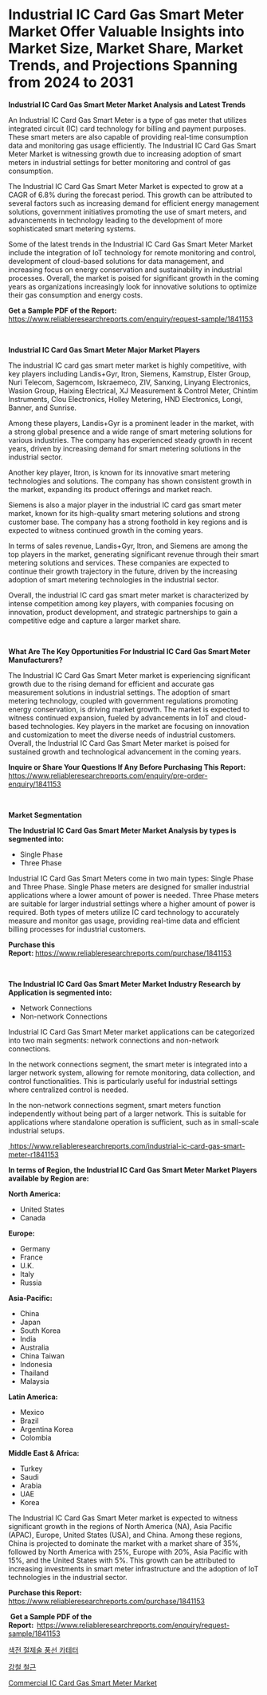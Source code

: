 <p><h1>Industrial IC Card Gas Smart Meter Market Offer Valuable Insights into Market Size, Market Share, Market Trends, and Projections Spanning from 2024 to 2031</h1></p><p><strong>Industrial IC Card Gas Smart Meter Market Analysis and Latest Trends</strong></p>
<p><p>An Industrial IC Card Gas Smart Meter is a type of gas meter that utilizes integrated circuit (IC) card technology for billing and payment purposes. These smart meters are also capable of providing real-time consumption data and monitoring gas usage efficiently. The Industrial IC Card Gas Smart Meter Market is witnessing growth due to increasing adoption of smart meters in industrial settings for better monitoring and control of gas consumption. </p><p>The Industrial IC Card Gas Smart Meter Market is expected to grow at a CAGR of 6.8% during the forecast period. This growth can be attributed to several factors such as increasing demand for efficient energy management solutions, government initiatives promoting the use of smart meters, and advancements in technology leading to the development of more sophisticated smart metering systems. </p><p>Some of the latest trends in the Industrial IC Card Gas Smart Meter Market include the integration of IoT technology for remote monitoring and control, development of cloud-based solutions for data management, and increasing focus on energy conservation and sustainability in industrial processes. Overall, the market is poised for significant growth in the coming years as organizations increasingly look for innovative solutions to optimize their gas consumption and energy costs.</p></p>
<p><strong>Get a Sample PDF of the Report:&nbsp;</strong> <a href="https://www.reliableresearchreports.com/enquiry/request-sample/1841153">https://www.reliableresearchreports.com/enquiry/request-sample/1841153</a></p>
<p>&nbsp;</p>
<p><strong>Industrial IC Card Gas Smart Meter Major Market Players</strong></p>
<p><p>The industrial IC card gas smart meter market is highly competitive, with key players including Landis+Gyr, Itron, Siemens, Kamstrup, Elster Group, Nuri Telecom, Sagemcom, Iskraemeco, ZIV, Sanxing, Linyang Electronics, Wasion Group, Haixing Electrical, XJ Measurement & Control Meter, Chintim Instruments, Clou Electronics, Holley Metering, HND Electronics, Longi, Banner, and Sunrise.</p><p>Among these players, Landis+Gyr is a prominent leader in the market, with a strong global presence and a wide range of smart metering solutions for various industries. The company has experienced steady growth in recent years, driven by increasing demand for smart metering solutions in the industrial sector.</p><p>Another key player, Itron, is known for its innovative smart metering technologies and solutions. The company has shown consistent growth in the market, expanding its product offerings and market reach.</p><p>Siemens is also a major player in the industrial IC card gas smart meter market, known for its high-quality smart metering solutions and strong customer base. The company has a strong foothold in key regions and is expected to witness continued growth in the coming years.</p><p>In terms of sales revenue, Landis+Gyr, Itron, and Siemens are among the top players in the market, generating significant revenue through their smart metering solutions and services. These companies are expected to continue their growth trajectory in the future, driven by the increasing adoption of smart metering technologies in the industrial sector.</p><p>Overall, the industrial IC card gas smart meter market is characterized by intense competition among key players, with companies focusing on innovation, product development, and strategic partnerships to gain a competitive edge and capture a larger market share.</p></p>
<p>&nbsp;</p>
<p><strong>What Are The Key Opportunities For Industrial IC Card Gas Smart Meter Manufacturers?</strong></p>
<p><p>The Industrial IC Card Gas Smart Meter market is experiencing significant growth due to the rising demand for efficient and accurate gas measurement solutions in industrial settings. The adoption of smart metering technology, coupled with government regulations promoting energy conservation, is driving market growth. The market is expected to witness continued expansion, fueled by advancements in IoT and cloud-based technologies. Key players in the market are focusing on innovation and customization to meet the diverse needs of industrial customers. Overall, the Industrial IC Card Gas Smart Meter market is poised for sustained growth and technological advancement in the coming years.</p></p>
<p><strong>Inquire or Share Your Questions If Any Before Purchasing This Report:</strong> <a href="https://www.reliableresearchreports.com/enquiry/pre-order-enquiry/1841153">https://www.reliableresearchreports.com/enquiry/pre-order-enquiry/1841153</a></p>
<p>&nbsp;</p>
<p><strong>Market Segmentation</strong></p>
<p><strong>The Industrial IC Card Gas Smart Meter Market Analysis by types is segmented into:</strong></p>
<p><ul><li>Single Phase</li><li>Three Phase</li></ul></p>
<p><p>Industrial IC Card Gas Smart Meters come in two main types: Single Phase and Three Phase. Single Phase meters are designed for smaller industrial applications where a lower amount of power is needed. Three Phase meters are suitable for larger industrial settings where a higher amount of power is required. Both types of meters utilize IC card technology to accurately measure and monitor gas usage, providing real-time data and efficient billing processes for industrial customers.</p></p>
<p><strong>Purchase this Report:&nbsp;</strong><a href="https://www.reliableresearchreports.com/purchase/1841153">https://www.reliableresearchreports.com/purchase/1841153</a></p>
<p>&nbsp;</p>
<p><strong>The Industrial IC Card Gas Smart Meter Market Industry Research by Application is segmented into:</strong></p>
<p><ul><li>Network Connections</li><li>Non-network Connections</li></ul></p>
<p><p>Industrial IC Card Gas Smart Meter market applications can be categorized into two main segments: network connections and non-network connections. </p><p>In the network connections segment, the smart meter is integrated into a larger network system, allowing for remote monitoring, data collection, and control functionalities. This is particularly useful for industrial settings where centralized control is needed.</p><p>In the non-network connections segment, smart meters function independently without being part of a larger network. This is suitable for applications where standalone operation is sufficient, such as in small-scale industrial setups.</p></p>
<p><a href="https://www.reliableresearchreports.com/industrial-ic-card-gas-smart-meter-r1841153">&nbsp;https://www.reliableresearchreports.com/industrial-ic-card-gas-smart-meter-r1841153</a></p>
<p><strong>In terms of Region, the Industrial IC Card Gas Smart Meter Market Players available by Region are:</strong></p>
<p>
    <p> <strong> North America: </strong>
        <ul>
            <li>United States</li>
            <li>Canada</li>
        </ul>
        </p> 
    <p> <strong> Europe: </strong>
        <ul>
            <li>Germany</li>
            <li>France</li>
            <li>U.K.</li>
            <li>Italy</li>
            <li>Russia</li>
        </ul>
        </p> 
    <p> <strong> Asia-Pacific: </strong>
        <ul>
            <li>China</li>
            <li>Japan</li>
            <li>South Korea</li>
            <li>India</li>
            <li>Australia</li>
            <li>China Taiwan</li>
            <li>Indonesia</li>
            <li>Thailand</li>
            <li>Malaysia</li>
        </ul>
        </p> 
    <p> <strong> Latin America: </strong>
        <ul>
            <li>Mexico</li>
            <li>Brazil</li>
            <li>Argentina Korea</li>
            <li>Colombia</li>
        </ul>
        </p> 
    <p> <strong> Middle East & Africa: </strong>
        <ul>
            <li>Turkey</li>
            <li>Saudi</li>
            <li>Arabia</li>
            <li>UAE</li>
            <li>Korea</li>
        </ul>
    </p>
    </p>
<p><p>The Industrial IC Card Gas Smart Meter market is expected to witness significant growth in the regions of North America (NA), Asia Pacific (APAC), Europe, United States (USA), and China. Among these regions, China is projected to dominate the market with a market share of 35%, followed by North America with 25%, Europe with 20%, Asia Pacific with 15%, and the United States with 5%. This growth can be attributed to increasing investments in smart meter infrastructure and the adoption of IoT technologies in the industrial sector.</p></p>
<p><strong>Purchase this Report: </strong><a href="https://www.reliableresearchreports.com/purchase/1841153">https://www.reliableresearchreports.com/purchase/1841153</a></p>
<p>&nbsp;<strong>Get a Sample PDF of the Report:&nbsp;&nbsp;</strong><a href="https://www.reliableresearchreports.com/enquiry/request-sample/1841153">https://www.reliableresearchreports.com/enquiry/request-sample/1841153</a></p>
<p><strong></strong></p>
<p><p><a href="https://github.com/lzrvbyqzftro57/Market-Research-Report-List-1/blob/main/491987139092.md">색전 절제술 풍선 카테터</a></p><p><a href="https://medium.com/@kylearson6756sfvf/%EA%B0%95%EC%B2%A0-%EB%B3%B4%EA%B0%95%EC%9E%AC-%EC%8B%9C%EC%9E%A5-%EC%A7%80%ED%91%9C-%ED%95%B4%EC%84%9D-%EC%8B%9C%EC%9E%A5-%EC%A0%90%EC%9C%A0%EC%9C%A8-%ED%8A%B8%EB%A0%8C%EB%93%9C-%EB%B0%8F-%EC%84%B1%EC%9E%A5-%ED%8C%A8%ED%84%B4-f0d067e343b9">강철 철근</a></p><p><a href="https://github.com/RoccoManning/Market-Research-Report-List-4/blob/main/commercial-ic-card-gas-smart-meter-market.md">Commercial IC Card Gas Smart Meter Market</a></p></p>